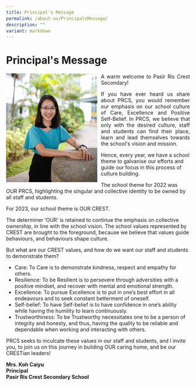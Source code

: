 ```yaml
---
title: Principal's Message
permalink: /about-us/PrincipalsMessage/
description: ""
variant: markdown
---
```

<h1>Principal's Message</h1>
<div>
<div style="float: left">
<img src="/images/Principal_PRCS.jpeg" alt="Principal_PRCS.jpeg" style="width:250px; margin-right:10px;">
</div><div>

<p align="justify">A warm welcome to Pasir Ris Crest Secondary!</p>
<!--<p align="justify">When you enter our campus, you will see the phrase &lsquo;Home of the Overcomers&rsquo;, shining beautifully under the warm rays. Indeed, this is our home, our PRCS, where we want all of you to be able to find your place, your growth, and strength to take on and overcome any challenge in life</p> -->
	<p align="justify"> If you have ever heard us share about PRCS, you would remember our emphasis on our school culture of Care, Excellence and Positive Self-Belief. In PRCS, we believe that only with the desired culture, staff and students can find their place, learn and lead themselves towards the school's vision and mission.
	
Hence, every year, we have a school theme to galvanise our efforts and guide our focus in this process of culture building.
	
The school theme for 2022 was OUR PRCS, highlighting the singular and collective identity to be owned by all staff and students.

For 2023, our school theme is OUR CREST.

The determiner ‘OUR’ is retained to continue the emphasis on collective ownership, in line with the school vision. The school values represented by CREST are brought to the foreground, because we believe that values guide behaviours, and behaviours shape culture.

But what are our CREST values, and how do we want our staff and students to demonstrate them?
</p><ul>
<li>Care: To Care is to demonstrate kindness, respect and empathy for others.</li>
<li>Resilience: To be Resilient is to persevere through adversities with a positive mindset, and recover with mental and emotional strength.</li>
<li>Excellence: To pursue Excellence is to put in one’s best effort in all endeavours and to seek constant betterment of oneself.</li>
<li>Self-belief: To have Self-belief is to have confidence in one’s ability while having the humility to learn continuously.</li>
<li>Trustworthiness: To be Trustworthy necessitates one to be a person of integrity and honesty, and thus, having the quality to be reliable and dependable when working and interacting with others.</li>
</ul>
PRCS seeks to inculcate these values in our staff and students, and I invite you, to join us on this journey in building OUR caring home, and be our CRESTian leaders!<p></p>

<p><strong>Mrs. Koh Caiyu<br>
Principal<br>
Pasir Ris Crest Secondary School</strong></p></div></div>
